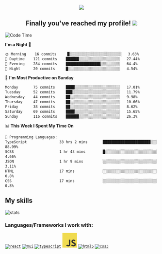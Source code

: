 <p align="center">
  <img src="https://user-images.githubusercontent.com/102032437/162972217-d9d013af-ed44-46cb-bd0c-aaf87b5200e7.gif">
</p>

<h2 align="center">
  Finally you've reached my profile!
  <img src="https://media.giphy.com/media/hvRJCLFzcasrR4ia7z/giphy.gif" width="28">
</h2>

<!--START_SECTION:waka-->
![Code Time](http://img.shields.io/badge/Code%20Time-790%20hrs%2045%20mins-blue)

**I'm a Night 🦉** 

```text
🌞 Morning    16 commits     █░░░░░░░░░░░░░░░░░░░░░░░░   3.63% 
🌆 Daytime    121 commits    ██████░░░░░░░░░░░░░░░░░░░   27.44% 
🌃 Evening    284 commits    ████████████████░░░░░░░░░   64.4% 
🌙 Night      20 commits     █░░░░░░░░░░░░░░░░░░░░░░░░   4.54%

```
📅 **I'm Most Productive on Sunday** 

```text
Monday       75 commits     ████░░░░░░░░░░░░░░░░░░░░░   17.01% 
Tuesday      52 commits     ███░░░░░░░░░░░░░░░░░░░░░░   11.79% 
Wednesday    44 commits     ██░░░░░░░░░░░░░░░░░░░░░░░   9.98% 
Thursday     47 commits     ██░░░░░░░░░░░░░░░░░░░░░░░   10.66% 
Friday       38 commits     ██░░░░░░░░░░░░░░░░░░░░░░░   8.62% 
Saturday     69 commits     ████░░░░░░░░░░░░░░░░░░░░░   15.65% 
Sunday       116 commits    ██████░░░░░░░░░░░░░░░░░░░   26.3%

```


📊 **This Week I Spent My Time On** 

```text
💬 Programming Languages: 
TypeScript               33 hrs 2 mins       ██████████████████████░░░   88.99% 
SCSS                     1 hr 43 mins        █░░░░░░░░░░░░░░░░░░░░░░░░   4.66% 
JSON                     1 hr 9 mins         ░░░░░░░░░░░░░░░░░░░░░░░░░   3.11% 
HTML                     17 mins             ░░░░░░░░░░░░░░░░░░░░░░░░░   0.8% 
CSS                      17 mins             ░░░░░░░░░░░░░░░░░░░░░░░░░   0.8%

```


<!--END_SECTION:waka-->

<h2>My skills</h2>

<img src="https://github-readme-stats.vercel.app/api?username=etczrn&count_private=true&show_icons=true&hide_border=true&bg_color=45deg,185a9d,43cea2&title_color=ffffff&text_color=ffffff&icon_color=ffffff" alt="stats">

### Languages/Frameworks I work with:

<code><a href="https://reactjs.org/"><img alt="react" title="react" src="https://cdn.jsdelivr.net/gh/devicons/devicon/icons/react/react-original.svg" height="48"></a></code>
<code><a href="https://mui.com/"><img alt="mui" title="mui" src="https://cdn.jsdelivr.net/gh/devicons/devicon/icons/materialui/materialui-original.svg" height="48"></a></code>
<code><a href="https://www.typescriptlang.org/"><img alt="typescript" title="typescript" src="https://cdn.jsdelivr.net/gh/devicons/devicon/icons/typescript/typescript-original.svg" height="48"></a></code>
<code><a href="https://developer.mozilla.org/en-US/docs/Web/JavaScript"><img alt="JavaScript" title="JavaScript" src="https://raw.githubusercontent.com/github/explore/80688e429a7d4ef2fca1e82350fe8e3517d3494d/topics/javascript/javascript.png" height="48"></a></code>
<code><a href="https://dev.w3.org/html5/html-author/"><img alt="html5" title="html5" src="https://cdn.jsdelivr.net/gh/devicons/devicon/icons/html5/html5-original.svg" height="48"></a></code>
<code><a href="https://www.w3.org/TR/css/"><img alt="css3" title="css3" src="https://cdn.jsdelivr.net/gh/devicons/devicon/icons/css3/css3-original.svg" height="48"></a></code>
